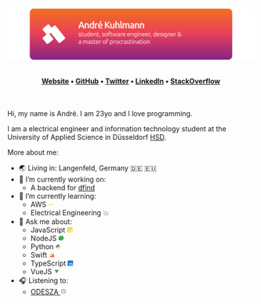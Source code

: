 <p align="center">
  <img src="assets/gh-header-image.png" style="max-height: 180px">
</p>

<h4 align="center" style="margin-top: 32px">
  <a href="https://kuhlti.me">Website</a>
  &bull;
  <a href="https://github.com/KuhlTime">GitHub</a>
  &bull;
  <a href="https://twitter.com/KuhlTime">Twitter</a>
  &bull;
  <a href="www.linkedin.com/in/KuhlTime">LinkedIn</a>
  &bull;
  <a href="https://stackoverflow.com/users/story/4179020">StackOverflow</a>
</h4>

<br>

Hi, my name is André. I am 23yo and I love programming. 

I am a electrical engineer and information technology student at the University of Applied Science in Düsseldorf [HSD](https://hs-duesseldorf.de). 

More about me:
- 🌏 Living in: Langenfeld, Germany 🇩🇪 🇪🇺
- 🔭 I’m currently working on: 
  - A backend for [dfind](https://dfind.com)
- 🌱 I’m currently learning: 
  - AWS <img height="11px" src="assets/aws.svg">
  - Electrical Engineering 💥 
- 💬 Ask me about: 
  - JavaScript <img height="11px" src="assets/javascript.svg">
  - NodeJS <img height="11px" src="assets/node.svg">
  - Python <img height="11px" src="assets/python.svg">
  - Swift <img height="11px" src="assets/swift.svg">
  - TypeScript <img height="11px" src="assets/typescript.svg">
  - VueJS <img height="11px" src="assets/vue.svg">
- 🎧 Listening to: 
  - <a href="https://music.youtube.com/playlist?list=OLAK5uy_ksNRf9stkH3wG5UBSpOheZ6UxX-K02F-c" target="_blank">ODESZA <img height="12px" src="assets/odesza.svg"></a>
